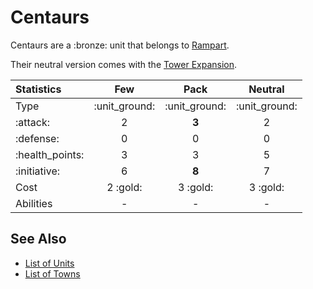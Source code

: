 # Centaurs

Centaurs are a :bronze: unit that belongs to [Rampart](../towns/rampart.md).

Their neutral version comes with the [Tower Expansion](../content.md).


| Statistics | Few | Pack | Neutral |
| :--- | :---: | :---: | :---: |
| Type | :unit_ground: | :unit_ground: | :unit_ground: |
| :attack: | 2 | **3** | 2 |
| :defense: | 0 | 0 | 0 |
| :health_points: | 3 | 3 | 5 |
| :initiative: | 6 | **8** | 7 |
| Cost | 2 :gold: | 3 :gold: | 3 :gold: |
| Abilities | - | - | - |


## See Also

- [List of Units](index.md)
- [List of Towns](../towns/index.md)
